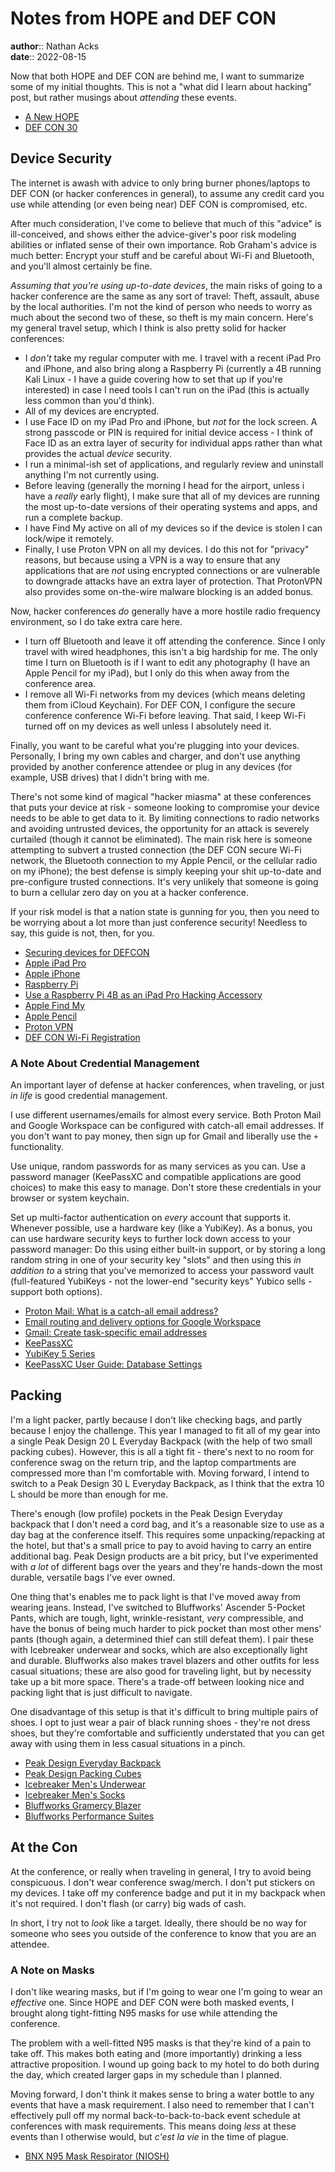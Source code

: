 # Notes from HOPE and DEF CON

**author**:: Nathan Acks  
**date**:: 2022-08-15

Now that both HOPE and DEF CON are behind me, I want to summarize some of my initial thoughts. This is not a "what did I learn about hacking" post, but rather musings about *attending* these events.

* [A New HOPE](https://xiv.hope.net/)
* [DEF CON 30](https://defcon.org/html/defcon-30/dc-30-index.html)

## Device Security

The internet is awash with advice to only bring burner phones/laptops to DEF CON (or hacker conferences in general), to assume any credit card you use while attending (or even being near) DEF CON is compromised, etc.

After much consideration, I've come to believe that much of this "advice" is ill-conceived, and shows either the advice-giver's poor risk modeling abilities or inflated sense of their own importance. Rob Graham's advice is much better: Encrypt your stuff and be careful about Wi-Fi and Bluetooth, and you'll almost certainly be fine.

*Assuming that you're using up-to-date devices*, the main risks of going to a hacker conference are the same as any sort of travel: Theft, assault, abuse by the local authorities. I'm not the kind of person who needs to worry as much about the second two of these, so theft is my main concern. Here's my general travel setup, which I think is also pretty solid for hacker conferences:

* I *don't* take my regular computer with me. I travel with a recent iPad Pro and iPhone, and also bring along a Raspberry Pi (currently a 4B running Kali Linux - I have a guide covering how to set that up if you're interested) in case I need tools I can't run on the iPad (this is actually less common than you'd think).
* All of my devices are encrypted.
* I use Face ID on my iPad Pro and iPhone, but *not* for the lock screen. A strong passcode or PIN is required for initial device access - I think of Face ID as an extra layer of security for individual apps rather than what provides the actual *device* security.
* I run a minimal-ish set of applications, and regularly review and uninstall anything I'm not currently using.
* Before leaving (generally the morning I head for the airport, unless i have a *really* early flight), I make sure that all of my devices are running the most up-to-date versions of their operating systems and apps, and run a complete backup.
* I have Find My active on all of my devices so if the device is stolen I can lock/wipe it remotely.
* Finally, I use Proton VPN on all my devices. I do this not for "privacy" reasons, but because using a VPN is a way to ensure that any applications that are *not* using encrypted connections or are vulnerable to downgrade attacks have an extra layer of protection. That ProtonVPN also provides some on-the-wire malware blocking is an added bonus.

Now, hacker conferences *do* generally have a more hostile radio frequency environment, so I do take extra care here.

* I turn off Bluetooth and leave it off attending the conference. Since I only travel with wired headphones, this isn't a big hardship for me. The only time I turn on Bluetooth is if I want to edit any photography (I have an Apple Pencil for my iPad), but I only do this when away from the conference area.
* I remove all Wi-Fi networks from my devices (which means deleting them from iCloud Keychain). For DEF CON, I configure the secure conference conference Wi-Fi before leaving. That said, I keep Wi-Fi turned off on my devices as well unless I absolutely need it.

Finally, you want to be careful what you're plugging into your devices. Personally, I bring my own cables and charger, and don't use anything provided by another conference attendee or plug in any devices (for example, USB drives) that I didn't bring with me.

There's not some kind of magical "hacker miasma" at these conferences that puts your device at risk - someone looking to compromise your device needs to be able to get data to it. By limiting connections to radio networks and avoiding untrusted devices, the opportunity for an attack is severely curtailed (though it cannot be eliminated). The main risk here is someone attempting to subvert a trusted connection (the DEF CON secure Wi-Fi network, the Bluetooth connection to my Apple Pencil, or the cellular radio on my iPhone); the best defense is simply keeping your shit up-to-date and pre-configure trusted connections. It's very unlikely that someone is going to burn a cellular zero day on you at a hacker conference.

If your risk model is that a nation state is gunning for you, then you need to be worrying about a lot more than just conference security! Needless to say, this guide is not, then, for you.

* [Securing devices for DEFCON](https://blog.erratasec.com/2019/08/securing-devices-for-defcon.html)
* [Apple iPad Pro](https://www.apple.com/ipad-pro/)
* [Apple iPhone](https://www.apple.com/iphone/)
* [Raspberry Pi](https://www.raspberrypi.com/)
* [Use a Raspberry Pi 4B as an iPad Pro Hacking Accessory](../notes/use-a-raspberry-pi-4b-as-an-ipad-pro-hacking-accessory.md)
* [Apple Find My](https://www.apple.com/icloud/find-my/)
* [Apple Pencil](https://www.apple.com/apple-pencil/)
* [Proton VPN](https://protonvpn.com/)
* [DEF CON Wi-Fi Registration](https://wifireg.defcon.org/)

### A Note About Credential Management

An important layer of defense at hacker conferences, when traveling, or just *in life* is good credential management.

I use different usernames/emails for almost every service. Both Proton Mail and Google Workspace can be configured with catch-all email addresses. If you don't want to pay money, then sign up for Gmail and liberally use the `+` functionality.

Use unique, random passwords for as many services as you can. Use a password manager (KeePassXC and compatible applications are good choices) to make this easy to manage. Don't store these credentials in your browser or system keychain.

Set up multi-factor authentication on *every* account that supports it. Whenever possible, use a hardware key (like a YubiKey). As a bonus, you can use hardware security keys to further lock down access to your password manager: Do this using either built-in support, or by storing a long random string in one of your security key "slots" and then using this *in addition to* a string that you've memorized to access your password vault (full-featured YubiKeys - not the lower-end "security keys" Yubico sells - support both options).

* [Proton Mail: What is a catch-all email address?](https://proton.me/support/catch-all)
* [Email routing and delivery options for Google Workspace](https://support.google.com/a/answer/2685650)
* [Gmail: Create task-specific email addresses](https://support.google.com/a/users/answer/9308648)
* [KeePassXC](https://keepassxc.org)
* [YubiKey 5 Series](https://www.yubico.com/products/yubikey-5-overview/)
* [KeePassXC User Guide: Database Settings](https://keepassxc.org/docs/KeePassXC_UserGuide.html#_database_settings)

## Packing

I'm a light packer, partly because I don't like checking bags, and partly because I enjoy the challenge. This year I managed to fit all of my gear into a single Peak Design 20 L Everyday Backpack (with the help of two small packing cubes). However, this is all a tight fit - there's next to no room for conference swag on the return trip, and the laptop compartments are compressed more than I'm comfortable with. Moving forward, I intend to switch to a Peak Design 30 L Everyday Backpack, as I think that the extra 10 L should be more than enough for me.

There's enough (low profile) pockets in the Peak Design Everyday backpack that I don't need a cord bag, and it's a reasonable size to use as a day bag at the conference itself. This requires some unpacking/repacking at the hotel, but that's a small price to pay to avoid having to carry an entire additional bag. Peak Design products are a bit pricy, but I've experimented with *a lot* of different bags over the years and they're hands-down the most durable, versatile bags I've ever owned.

One thing that's enables me to pack light is that I've moved away from wearing jeans. Instead, I've switched to Bluffworks' Ascender 5-Pocket Pants, which are tough, light, wrinkle-resistant, *very* compressible, and have the bonus of being much harder to pick pocket than most other mens' pants (though again, a determined thief can still defeat them). I pair these with Icebreaker underwear and socks, which are also exceptionally light and durable. Bluffworks also makes travel blazers and other outfits for less casual situations; these are also good for traveling light, but by necessity take up a bit more space. There's a trade-off between looking nice and packing light that is just difficult to navigate.

One disadvantage of this setup is that it's difficult to bring multiple pairs of shoes. I opt to just wear a pair of black running shoes - they're not dress shoes, but they're comfortable and sufficiently understated that you can get away with using them in less casual situations in a pinch.

* [Peak Design Everyday Backpack](https://www.peakdesign.com/products/everyday-backpack)
* [Peak Design Packing Cubes](https://www.peakdesign.com/products/packing-cube/)
* [Icebreaker Men's Underwear](https://www.icebreaker.com/en-us/mens-underwear)
* [Icebreaker Men's Socks](https://www.icebreaker.com/en-us/mens-socks)
* [Bluffworks Gramercy Blazer](https://shop.bluffworks.com/products/gramercy-blazer-classic-fit-blue-hour)
* [Bluffworks Performance Suites](https://shop.bluffworks.com/pages/performance-suits)

## At the Con

At the conference, or really when traveling in general, I try to avoid being conspicuous. I don't wear conference swag/merch. I don't put stickers on my devices. I take off my conference badge and put it in my backpack when it's not required. I don't flash (or carry) big wads of cash.

In short, I try not to *look* like a target. Ideally, there should be no way for someone who sees you outside of the conference to know that you are an attendee.

### A Note on Masks

I don't like wearing masks, but if I'm going to wear one I'm going to wear an *effective* one. Since HOPE and DEF CON were both masked events, I brought along tight-fitting N95 masks for use while attending the conference.

The problem with a well-fitted N95 masks is that they're kind of a pain to take off. This makes both eating and (more importantly) drinking a less attractive proposition. I wound up going back to my hotel to do both during the day, which created larger gaps in my schedule than I planned.

Moving forward, I don't think it makes sense to bring a water bottle to any events that have a mask requirement. I also need to remember that I can't effectively pull off my normal back-to-back-to-back event schedule at conferences with mask requirements. This means doing *less* at these events than I otherwise would, but *c'est la vie* in the time of plague.

* [BNX N95 Mask Respirator (NIOSH)](https://bnx.com/products/n95-mask-black-made-in-usa-bifold-h95b/)
